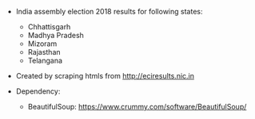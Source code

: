 - India assembly election 2018 results for following states:
  * Chhattisgarh
  * Madhya Pradesh
  * Mizoram
  * Rajasthan
  * Telangana

- Created by scraping htmls from http://eciresults.nic.in

- Dependency:
  * BeautifulSoup: https://www.crummy.com/software/BeautifulSoup/
